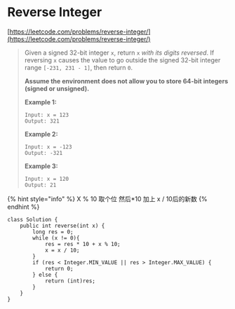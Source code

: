 # Reverse Integer

[https://leetcode.com/problems/reverse-integer/](https://leetcode.com/problems/reverse-integer/)

> Given a signed 32-bit integer `x`, return `x` _with its digits reversed_. If reversing `x` causes the value to go outside the signed 32-bit integer range `[-231, 231 - 1]`, then return `0`.
>
> **Assume the environment does not allow you to store 64-bit integers (signed or unsigned).**
>
> &#x20;
>
> **Example 1:**
>
> ```
> Input: x = 123
> Output: 321
> ```
>
> **Example 2:**
>
> ```
> Input: x = -123
> Output: -321
> ```
>
> **Example 3:**
>
> ```
> Input: x = 120
> Output: 21
> ```

{% hint style="info" %}
X % 10 取个位 然后\*10 加上 x / 10后的新数
{% endhint %}

```
class Solution {
    public int reverse(int x) {
        long res = 0;
        while (x != 0){
            res = res * 10 + x % 10;
            x = x / 10;
        }
        if (res < Integer.MIN_VALUE || res > Integer.MAX_VALUE) {
            return 0;
        } else {
            return (int)res;
        }
    }
}
```

